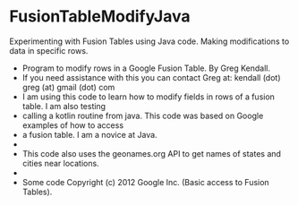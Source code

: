 # FusionTableModifyJava
Experimenting with Fusion Tables using Java code. Making modifications to data in specific rows.

 * Program to modify rows in a Google Fusion Table.  By Greg Kendall.
 * If you need assistance with this you can contact Greg at: kendall (dot) greg (at) gmail (dot) com
 * I am using this code to learn how to modify fields in rows of a fusion table. I am also testing
 * calling a kotlin routine from java. This code was based on Google examples of how to access
 * a fusion table.  I am a novice at Java.
 *
 * This code also uses the geonames.org API to get names of states and cities near locations.
 *
 * Some code Copyright (c) 2012 Google Inc. (Basic access to Fusion Tables).
